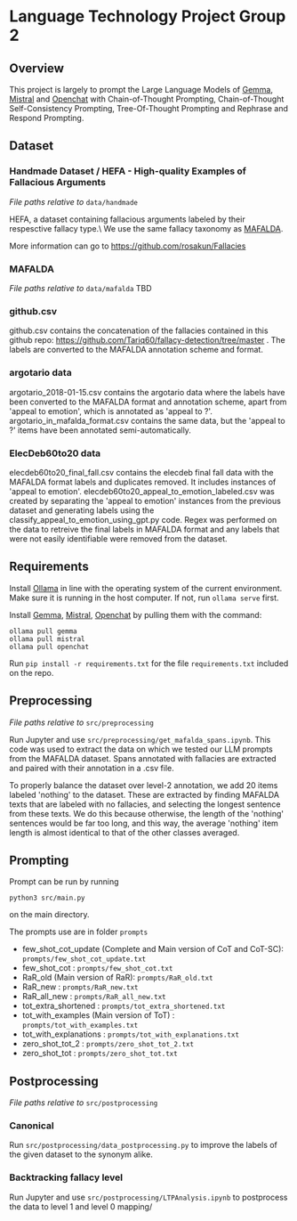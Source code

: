 # Language Technology Project Group 2

## Overview

This project is largely to prompt the Large Language Models of [Gemma](https://huggingface.co/google/gemma-7b-it), [Mistral](https://huggingface.co/mistralai/Mistral-7B-v0.3) and [Openchat](https://huggingface.co/openchat/openchat) with Chain-of-Thought Prompting, Chain-of-Thought Self-Consistency Prompting, Tree-Of-Thought Prompting and Rephrase and Respond Prompting.

## Dataset

### Handmade Dataset / HEFA - High-quality Examples of Fallacious Arguments
*File paths relative to* `data/handmade`

HEFA, a dataset containing fallacious arguments labeled by their respesctive fallacy type.\ 
We use the same fallacy taxonomy as [MAFALDA](https://arxiv.org/abs/2311.09761). 

More information can go to https://github.com/rosakun/Fallacies

### MAFALDA
*File paths relative to* `data/mafalda`
TBD

### github.csv

github.csv contains the concatenation of the fallacies contained in this github repo: https://github.com/Tariq60/fallacy-detection/tree/master . The labels are converted to the MAFALDA annotation scheme and format.

### argotario data

argotario_2018-01-15.csv contains the argotario data where the labels have been converted to the MAFALDA format and annotation scheme, apart from 'appeal to emotion', which is annotated as 'appeal to ?'.
argotario_in_mafalda_format.csv contains the same data, but the 'appeal to ?' items have been annotated semi-automatically.

### ElecDeb60to20 data

elecdeb60to20_final_fall.csv contains the elecdeb final fall data with the MAFALDA format labels and duplicates removed. It includes instances of 'appeal to emotion'. elecdeb60to20_appeal_to_emotion_labeled.csv was created by separating the 'appeal to emotion' instances from the previous dataset and generating labels using the classify_appeal_to_emotion_using_gpt.py code. Regex was performed on the data to retreive the final labels in MAFALDA format and any labels that were not easily identifiable were removed from the dataset. 

## Requirements
Install [Ollama](https://github.com/ollama/ollama) in line with the operating system of the current environment. Make sure it is running in the host computer. If not, run `ollama serve` first.

Install [Gemma](https://ollama.com/library/gemma), [Mistral](https://ollama.com/library/mistral), [Openchat](https://ollama.com/library/openchat) by pulling them with the command:

```
ollama pull gemma
ollama pull mistral
ollama pull openchat
```

Run `pip install -r requirements.txt` for the file `requirements.txt` included on the repo.

## Preprocessing
*File paths relative to* `src/preprocessing`

Run Jupyter and use `src/preprocessing/get_mafalda_spans.ipynb`. This code was used to extract the data on which we tested our LLM prompts from the MAFALDA dataset. Spans annotated with fallacies are extracted and paired with their annotation in a .csv file. 

To properly balance the dataset over level-2 annotation, we add 20 items labeled 'nothing' to the dataset. These are extracted by finding MAFALDA texts that are labeled with no fallacies, and selecting the longest sentence from these texts. We do this because otherwise, the length of the 'nothing' sentences would be far too long, and this way, the average 'nothing' item length is almost identical to that of the other classes averaged.

## Prompting

Prompt can be run by running

```
python3 src/main.py
```

on the main directory.

The prompts use are in folder `prompts`

- few_shot_cot_update (Complete and Main version of CoT and CoT-SC): `prompts/few_shot_cot_update.txt`
- few_shot_cot : `prompts/few_shot_cot.txt`
- RaR_old (Main version of RaR): `prompts/RaR_old.txt`
- RaR_new : `prompts/RaR_new.txt`
- RaR_all_new : `prompts/RaR_all_new.txt`
- tot_extra_shortened : `prompts/tot_extra_shortened.txt`
- tot_with_examples (Main version of ToT) : `prompts/tot_with_examples.txt`
- tot_with_explanations : `prompts/tot_with_explanations.txt`
- zero_shot_tot_2 : `prompts/zero_shot_tot_2.txt`
- zero_shot_tot : `prompts/zero_shot_tot.txt`

## Postprocessing
*File paths relative to* `src/postprocessing`

### Canonical
Run `src/postprocessing/data_postprocessing.py` to improve the labels of the given dataset to the synonym alike.

### Backtracking fallacy level
Run Jupyter and use `src/postprocessing/LTPAnalysis.ipynb` to postprocess the data to level 1 and level 0 mapping/

